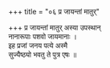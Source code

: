 +++
title = "०६ प्र जायन्तां मातुर्"

+++
प्र जायन्तां मातुर् अस्या उपस्थान्  
नानारूपाः पशवो जायमानाः ।  
इह प्रजां जनय पत्ये अस्मै  
सुज्यैष्ठ्यो भवतु ते पुत्र एषः ॥